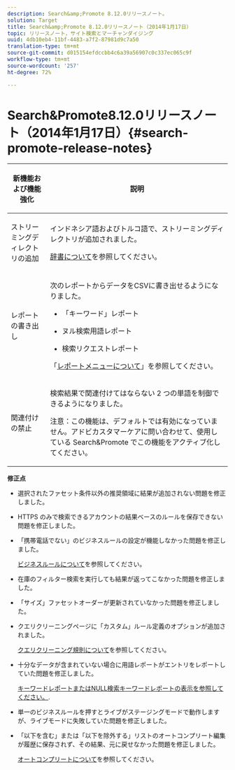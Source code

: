 ```yaml
---
description: Search&amp;Promote 8.12.0リリースノート。
solution: Target
title: Search&amp;Promote 8.12.0リリースノート（2014年1月17日）
topic: リリースノート，サイト検索とマーチャンダイジング
uuid: 4db10eb4-11bf-4483-a7f2-87981d9c7a50
translation-type: tm+mt
source-git-commit: d015154efdccbb4c6a39a56907c0c337ec065c9f
workflow-type: tm+mt
source-wordcount: '257'
ht-degree: 72%

---
```



# Search&amp;Promote8.12.0リリースノート（2014年1月17日）{#search-promote-release-notes}

<table> 
 <thead> 
  <tr> 
   <th colname="col1" class="entry"> <p>新機能および機能強化 </p> </th> 
   <th colname="col2" class="entry"> <p>説明 </p> </th> 
  </tr> 
 </thead>
 <tbody> 
  <tr> 
   <td colname="col1"> <p>ストリーミングディレクトリの追加 </p> </td> 
   <td colname="col2"> <p> </p> <p> インドネシア語およびトルコ語で、ストリーミングディレクトリが追加されました。 </p> <p><a href="../c-about-linguistics-menu/c-about-dictionaries.md#concept_B8028B71EC8144669614C64578EDB034" format="dita" scope="local">辞書について</a>を参照してください。 </p> </td> 
  </tr> 
  <tr> 
   <td colname="col1"> <p>レポートの書き出し </p> </td> 
   <td colname="col2"> <p> 
     <!--3683368-->次のレポートからデータをCSVに書き出せるようになりました。 
     <ul id="ul_93B619DBB3444F64BD6D7F9E969AB1E1"> 
      <li id="li_96DDE1A196834845A0FA319903C5934B"> <p>「キーワード」レポート </p> </li> 
      <li id="li_4F1A19DE98C84F8CAD963EEA2B38ED7A"> <p>ヌル検索用語レポート </p> </li> 
      <li id="li_A7716C62C4D44CD69D411C3FEE246D96"> <p>検索リクエストレポート </p> </li> 
     </ul> </p> <p>「<a href="../c-about-reports-menu/c-about-reports-menu.md#concept_5F901459C7AB461BAB30B305957EB00C" format="dita" scope="local">レポートメニューについて</a>」を参照してください。 </p> </td> 
  </tr> 
  <tr> 
   <td colname="col1"> <p>関連付けの禁止 </p> </td> 
   <td colname="col2"> <p>検索結果で関連付けてはならない 2 つの単語を制御できるようになりました。 </p> <p> <p>注意：この機能は、デフォルトでは有効になっていません。アドビカスタマーケアに問い合わせて、使用している Search&amp;Promote でこの機能をアクティブ化してください。 </p> </p> </td> 
  </tr> 
 </tbody> 
</table>

**修正点**

* 選択されたファセット条件以外の推奨領域に結果が追加されない問題を修正しました。
* HTTPS のみで検索できるアカウントの結果ベースのルールを保存できない問題を修正しました。
* 「携帯電話でない」のビジネスルールの設定が機能しなかった問題を修正しました。

   [ビジネスルールについて](../c-about-rules-menu/c-about-business-rules.md#concept_2A93D76216754D3D8412CDEA00BD26BD)を参照してください。

* 在庫のフィルター検索を実行しても結果が返ってこなかった問題を修正しました。
* 「サイズ」ファセットオーダーが更新されていなかった問題を修正しました。
* クエリクリーニングページに「カスタム」ルール定義のオプションが追加されました。

   [クエリクリーニング規則について](../c-about-rules-menu/c-about-query-cleaning-rules.md#concept_17F3CDDC3C8A4128AF092A82B777B86C)を参照してください。

* 十分なデータが含まれていない場合に用語レポートがエントリをレポートしていた問題を修正しました。

   [キーワードレポートまたはNULL検索キーワードレポートの表示を参照してください。](../c-about-reports-menu/c-about-reports-menu.md#task_53B7ED1582DD4B0E8376546A7AFC789A).

* 単一のビジネスルールを押すとライブがステージングモードで動作しますが、ライブモードに失敗していた問題を修正しました。
* 「以下を含む」または「以下を除外する」リストのオートコンプリート編集が履歴に保存されず、その結果、元に戻せなかった問題を修正しました。

   [オートコンプリートについて](../c-about-auto-complete.md#concept_093A9CD754864BA79B456FE4BEB64578)を参照してください。

